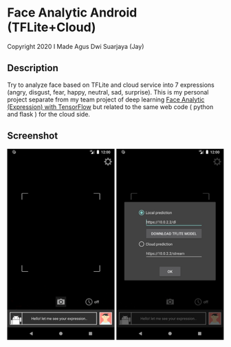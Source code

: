 # Face Analytic Android (TFLite+Cloud)
  
Copyright 2020  I Made Agus Dwi Suarjaya (Jay)
  
## Description
Try to analyze face based on TFLite and cloud service into 7 expressions (angry, disgust, fear, happy, neutral, sad, surprise). This is my personal project separate from my team project of deep learning [Face Analytic (Expression) with TensorFlow](https://github.com/agussuarjaya/Face_Analytic_-Expression-) but related to the same web code ( python and flask ) for the cloud side.

## Screenshot
![Screenshot](readme.jpg)